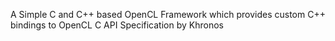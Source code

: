A Simple C and C++ based OpenCL Framework which provides custom C++ bindings to OpenCL C API Specification by Khronos

